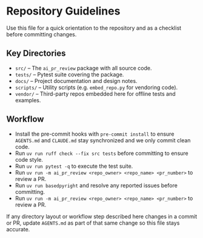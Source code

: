# Repository Guidelines

Use this file for a quick orientation to the repository and as a checklist
before committing changes.

## Key Directories

- `src/` – The `ai_pr_review` package with all source code.
- `tests/` – Pytest suite covering the package.
- `docs/` – Project documentation and design notes.
- `scripts/` – Utility scripts (e.g. `embed_repo.py` for vendoring code).
- `vendor/` – Third-party repos embedded here for offline tests and examples.

## Workflow
- Install the pre-commit hooks with `pre-commit install` to ensure `AGENTS.md` and `CLAUDE.md` stay synchronized and we only commit clean code.
- Run `uv run ruff check --fix src tests` before committing to ensure code style.
- Run `uv run pytest -q` to execute the test suite.
- Run `uv run -m ai_pr_review <repo_owner> <repo_name> <pr_number>` to review a PR.
- Run `uv run basedpyright` and resolve any reported issues before committing.
- Run `uv run -m ai_pr_review <repo_owner> <repo_name> <pr_number>` to review a PR.

If any directory layout or workflow step described here changes in a commit or
PR, update `AGENTS.md` as part of that same change so this file stays accurate.
